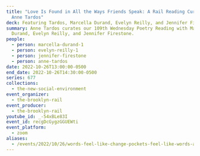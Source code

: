 ```yaml
---
title: "Love Is Found in All the Ways Friends Speak: A Rail Reading Curated by
  Anne Tardos"
deck: Featuring Tardos, Marcella Durand, Evelyn Reilly, and Jennifer Firestone
summary: Anne Tardos curates our 109th Wednesday Poetry Reading with Marcella
  Durand, Evelyn Reilly, and Jennifer Firestone.
people:
  - person: marcella-durand-1
  - person: evelyn-reilly-1
  - person: jennifer-firestone
  - person: anne-tardos
date: 2022-10-26T13:00:00-0500
end_date: 2022-10-26T14:30:00-0500
series: 677
collections:
  - the-new-social-environment
event_organizer:
  - the-brooklyn-rail
event_producer:
  - the-brooklyn-rail
youtube_id: _-54xBLe83I
event_id: recgDcGygzGGUEWti
event_platform:
  - zoom
aliases:
  - /events/2022/10/26/words-feel-like-change-pockets-feel-like-words-a-rail-reading-curated-by-anne-tardos/
---
```


